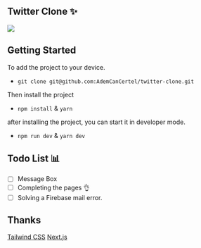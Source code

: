 ## Twitter Clone ✨
<img src="https://i.imgur.com/lAyxgsX.png"/>

## Getting Started
  To add the project to your device.
  - `git clone git@github.com:AdemCanCertel/twitter-clone.git`

  Then install the project
  - `npm install` & `yarn`

  after installing the project, you can start it in developer mode.
  - `npm run dev` & `yarn dev`

## Todo List 📊
  - [ ] Message Box 
  - [ ] Completing the pages 👌
  - [ ] Solving a Firebase mail error.

## Thanks 
[Tailwind CSS](https://tailwindcss.com/)
[Next.js](https://nextjs.org/)
